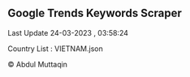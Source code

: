 

## Google Trends Keywords Scraper 
 
Last Update 24-03-2023 , 03:58:24

Country List :
VIETNAM.json



© Abdul Muttaqin 
